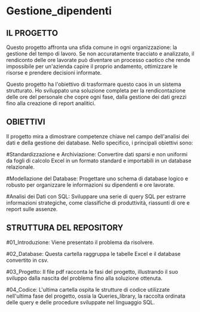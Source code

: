 # Gestione_dipendenti

## IL PROGETTO ##

Questo progetto affronta una sfida comune in ogni organizzazione: la gestione del tempo di lavoro. Se non accuratamente tracciato e analizzato, il 
rendiconto delle ore lavorate può diventare un processo caotico che rende impossibile per un'azienda capire il proprio andamento, ottimizzare le 
risorse e prendere decisioni informate.

Questo progetto ha l'obiettivo di trasformare questo caos in un sistema strutturato. Ho sviluppato una soluzione completa per la rendicontazione 
delle ore del personale che copre ogni fase, dalla gestione dei dati grezzi fino alla creazione di report analitici.

## OBIETTIVI ##

Il progetto mira a dimostrare competenze chiave nel campo dell'analisi dei dati e della gestione dei database. Nello specifico, i principali 
obiettivi sono:

#Standardizzazione e Archiviazione: Convertire dati sparsi e non uniformi da fogli di calcolo Excel in un formato standard e importabili in un 
database relazionale.

#Modellazione del Database: Progettare uno schema di database logico e robusto per organizzare le informazioni su dipendenti e ore lavorate.

#Analisi dei Dati con SQL: Sviluppare una serie di query SQL per estrarre informazioni strategiche, come classifiche di produttività, riassunti di 
ore e report sulle assenze.

## STRUTTURA DEL REPOSITORY ##

#01_Introduzione: Viene presentato il problema da risolvere.

#02_Database: Questa cartella raggruppa le tabelle Excel e il database convertito in csv.

#03_Progetto: Il file pdf racconta le fasi del progetto, illustrando il suo sviluppo dalla nascita del problema fino alla soluzione ottenuta.

#04_Codice: L'ultima cartella ospita le strutture di codice utilizzate nell'ultima fase del progetto, ossia la Queries_library, la raccolta 
ordinata delle query e delle procedure sviluppate nel linguaggio SQL.
